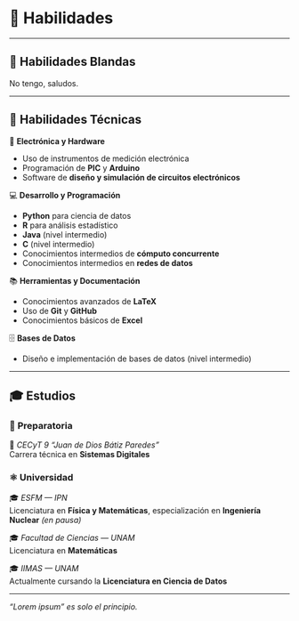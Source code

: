 # 💼 **Habilidades**

---

## 💬 **Habilidades Blandas**

No tengo, saludos.

---

## 🧰 **Habilidades Técnicas**

🔧 **Electrónica y Hardware**
- Uso de instrumentos de medición electrónica  
- Programación de **PIC** y **Arduino**  
- Software de **diseño y simulación de circuitos electrónicos**

💻 **Desarrollo y Programación**
- **Python** para ciencia de datos  
- **R** para análisis estadístico  
- **Java** (nivel intermedio)  
- **C** (nivel intermedio)  
- Conocimientos intermedios de **cómputo concurrente**  
- Conocimientos intermedios en **redes de datos**

📚 **Herramientas y Documentación**
- Conocimientos avanzados de **LaTeX**  
- Uso de **Git** y **GitHub**  
- Conocimientos básicos de **Excel**

🗄️ **Bases de Datos**
- Diseño e implementación de bases de datos (nivel intermedio)

---

## 🎓 **Estudios**

### 🧩 **Preparatoria**
📍 *CECyT 9 “Juan de Dios Bátiz Paredes”*  
Carrera técnica en **Sistemas Digitales**


### ⚛️ **Universidad**

🎓 *ESFM — IPN*  
Licenciatura en **Física y Matemáticas**, especialización en **Ingeniería Nuclear** *(en pausa)*  

🎓 *Facultad de Ciencias — UNAM*  
Licenciatura en **Matemáticas**

🎓 *IIMAS — UNAM*  
Actualmente cursando la **Licenciatura en Ciencia de Datos**

---


*“Lorem ipsum” es solo el principio.*